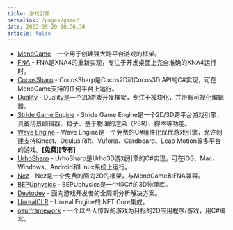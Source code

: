 ```yaml
---
title: 游戏引擎
permalink: /pages/game/
date: 2023-09-20 10:56:34
article: false
---
```

- [MonoGame](https://github.com/MonoGame/MonoGame)  - 一个用于创建强大跨平台游戏的框架。 
- [FNA](https://github.com/FNA-XNA/FNA)  - FNA是XNA4的重新实现，专注于开发桌面上完全准确的XNA4运行时。 
- [CocosSharp](https://github.com/mono/CocosSharp)  - CocosSharp是Cocos2D和Cocos3D API的C#实现，可在MonoGame支持的任何平台上运行。 
- [Duality](https://github.com/AdamsLair/duality)  - Duality是一个2D游戏开发框架，专注于模块化，并带有可视化编辑器。 
- [Stride Game Engine](https://stride3d.net/)  - Stride Game Engine是一个2D/3D跨平台游戏引擎，具备场景编辑器、粒子、基于物理的渲染（PBR）、脚本等功能。 
- [Wave Engine](https://waveengine.net/Engine)  - Wave Engine是一个免费的C#组件化现代游戏引擎，允许创建支持Kinect、Oculus Rift、Vuforia、Cardboard、Leap Motion等多平台的游戏。**[免费][专有]** 
- [UrhoSharp](https://github.com/xamarin/urho)  - UrhoSharp是Urho3D游戏引擎的C#实现，可在iOS、Mac、Windows、Android和Linux系统上运行。 
- [Nez](https://github.com/prime31/Nez)  - Nez是一个免费的面向2D的框架，与MonoGame和FNA兼容。 
- [BEPUphysics](https://github.com/bepu/bepuphysics2)  - BEPUphysics是一个纯C#的3D物理库。 
- [Devtodev](https://github.com/devtodev-analytics/winstore-sdk)  - 面向游戏开发者的全周期分析解决方案。 
- [UnrealCLR](https://github.com/nxrighthere/UnrealCLR)  - Unreal Engine的.NET Core集成。 
- [osu!framework](https://github.com/ppy/osu-framework)  - 一个以令人惊叹的游戏为目标的2D应用程序/游戏，用C#编写。
